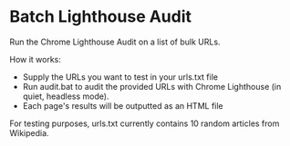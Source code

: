 # Batch Lighthouse Audit
Run the Chrome Lighthouse Audit on a list of bulk URLs.

How it works:
- Supply the URLs you want to test in your urls.txt file
- Run audit.bat to audit the provided URLs with Chrome Lighthouse (in quiet, headless mode). 
- Each page's results will be outputted as an HTML file

For testing purposes, urls.txt currently contains 10 random articles from Wikipedia.
